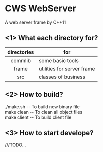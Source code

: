 # CWS WebServer
A web server frame by C++11  
## <1> What each directory for?
directories|for  
:--:|--  
commlib|some basic tools  
frame|utilities for server frame
src|classes of business  
## <2> How to build?
./make.sh -- To build new binary file  
make clean -- To clean all object files  
make client -- To build client file  
## <3> How to start develope?
///TODO...